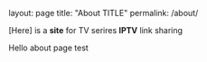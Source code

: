 layout: page
title: "About TITLE"
permalink: /about/

[Here] is a **site** for TV serires **IPTV** link sharing

Hello about page test
